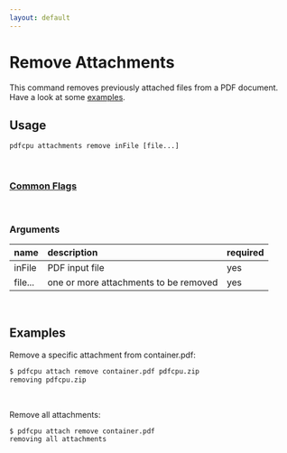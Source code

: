 ```yaml
---
layout: default
---
```


# Remove Attachments

This command removes previously attached files from a PDF document. Have a look at some [examples](#examples).

## Usage

```
pdfcpu attachments remove inFile [file...]
```

<br>

### [Common Flags](../getting_started/common_flags)

<br>

### Arguments

| name         | description         | required
|:-------------|:--------------------|:--------
| inFile       | PDF input file      | yes
| file...      | one or more attachments to be removed | yes

<br>

## Examples

Remove a specific attachment from container.pdf:

```sh
$ pdfcpu attach remove container.pdf pdfcpu.zip
removing pdfcpu.zip
```

<br>

Remove all attachments:

```sh
$ pdfcpu attach remove container.pdf
removing all attachments
```
